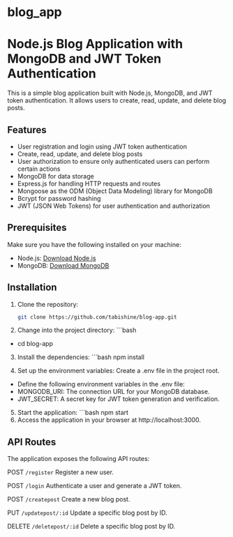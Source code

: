 # blog_app
# Node.js Blog Application with MongoDB and JWT Token Authentication

This is a simple blog application built with Node.js, MongoDB, and JWT token authentication. It allows users to create, read, update, and delete blog posts.

## Features

- User registration and login using JWT token authentication
- Create, read, update, and delete blog posts
- User authorization to ensure only authenticated users can perform certain actions
- MongoDB for data storage
- Express.js for handling HTTP requests and routes
- Mongoose as the ODM (Object Data Modeling) library for MongoDB
- Bcrypt for password hashing
- JWT (JSON Web Tokens) for user authentication and authorization

## Prerequisites

Make sure you have the following installed on your machine:

- Node.js: [Download Node.js](https://nodejs.org)
- MongoDB: [Download MongoDB](https://www.mongodb.com/try/download/community)

## Installation

1. Clone the repository:

   ```bash
   git clone https://github.com/tabishine/blog-app.git


2. Change into the project directory: ```bash
-  cd blog-app
3. Install the dependencies: ```bash npm install

4. Set up the environment variables:  Create a .env file in the project root.
- Define the following environment variables in the .env file:
- MONGODB_URI: The connection URL for your MongoDB database.
- JWT_SECRET: A secret key for JWT token generation and verification.
5. Start the application: ```bash
npm start
6. Access the application in your browser at http://localhost:3000.

## API Routes

The application exposes the following API routes:

POST `/register` Register a new user.

POST `/login` Authenticate a user and generate a JWT token.

POST `/createpost` Create a new blog post.

PUT `/updatepost/:id` Update a specific blog post by ID.

DELETE `/deletepost/:id` Delete a specific blog post by ID.

